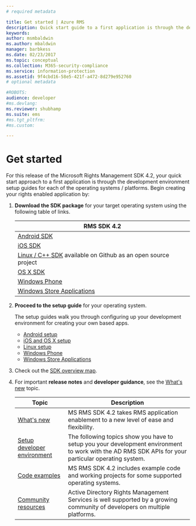 ```yaml
---
# required metadata

title: Get started | Azure RMS
description: Quick start guide to a first application is through the development environment setup guides for each of the operating systems / platforms.
keywords:
author: msmbaldwin
ms.author: mbaldwin
manager: barbkess
ms.date: 02/23/2017
ms.topic: conceptual
ms.collection: M365-security-compliance
ms.service: information-protection
ms.assetid: 9f4cbd16-58e5-421f-a472-8d279e952760
# optional metadata

#ROBOTS:
audience: developer
#ms.devlang:
ms.reviewer: shubhamp
ms.suite: ems
#ms.tgt_pltfrm:
#ms.custom:

---
```


# Get started

For this release of the Microsoft Rights Management SDK 4.2, your quick start approach to a first application is through the development environment setup guides for each of the operating systems / platforms. Begin creating your rights enabled application by:

1. **Download the SDK package** for your target operating system using the following table of links.


   |                                                 RMS SDK 4.2                                                 |
   |-------------------------------------------------------------------------------------------------------------|
   |                       [Android SDK](https://go.microsoft.com/fwlink/p/?LinkId=404271)                       |
   |                         [iOS SDK](https://go.microsoft.com/fwlink/p/?LinkId=404272)                         |
   | [Linux / C++ SDK](https://github.com/AzureAD/rms-sdk-for-cpp) available on Github as an open source project |
   |                        [OS X SDK](https://go.microsoft.com/fwlink/p/?LinkId=404273)                         |
   |                      [Windows Phone](https://go.microsoft.com/fwlink/p/?LinkId=524758)                      |
   |               [Windows Store Applications](https://go.microsoft.com/fwlink/p/?LinkID=526163)                |


2. **Proceed to the setup guide** for your operating system.

   The setup guides walk you through configuring up your development environment for creating your own based apps.
   - [Android setup](android-sdk.md)
   - [iOS and OS X setup](ios-sdk.md)          
   - [Linux setup](linux-setup.md)              
   - [Windows Phone](windows-phone-apps.md)     
   - [Windows Store Applications](winrt-sdk.md)

3. Check out the [SDK overview map](api-reference-4-2.md).
4. For important **release notes** and **developer guidance**, see the [What's new](release-notes.md) topic.

   |Topic|Description|
   |-----|-----------|
   |[What's new](release-notes.md)|MS RMS SDK 4.2 takes RMS application enablement to a new level of ease and flexibility.|
   |[Setup developer environment](setup-developer-environment.md)|The following topics show you have to setup you your development environment to work with the AD RMS SDK APIs for your particular operating system.|
   |[Code examples](code-examples.md)|MS RMS SDK 4.2 includes example code and working projects for some supported operating systems.|
   |[Community resources](community-resources.md)|Active Directory Rights Management Services is well supported by a growing community of developers on multiple platforms.|
